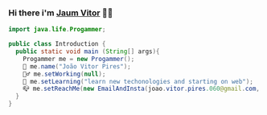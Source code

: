 ### Hi there i'm [Jaum Vitor](https://github.com/JaumVitor) 👨‍💻

```java
import java.life.Progammer; 

public class Introduction {
  public static void main (String[] args){
    Progammer me = new Progammer(); 
    🧑 me.name("João Vitor Pires");
    🏊‍♂️ me.setWorking(null);
    👶 me.setLearning("learn new techonologies and starting on web");
    📪 me.setReachMe(new EmailAndInsta(joao.vitor.pires.060@gmail.com, "insta/jaum.vitor_kng"));
  }
}
```
